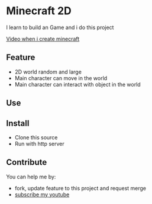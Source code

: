 # Minecraft 2D 

I learn to build an Game and i do this project  

[Video when i create minecraft](https://www.youtube.com/live/RtIU5nIBd6A?si=_raQdf8-D33gNIA4)

## Feature
- 2D world random and large
- Main character can move in the world
- Main character can interact with object in the world

## Use

## Install
- Clone this source 
- Run with http server

## Contribute
You can help me by:
- fork, update feature to this project and request merge
- [subscribe my youtube](https://www.youtube.com/@WingramOrg)